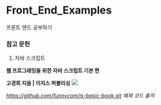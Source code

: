 # Front_End_Examples
프론트 엔드 공부하기

### 참고 문헌
1. 자바 스크립트

**웹 프로그래밍을 위한 자바 스크립트 기본 편**

**고경희 지음 | 이지스 퍼블리싱**
![](https://github.com/funnycom/js-basic-book/blob/master/js-basic.jpeg)

*https://github.com/funnycom/js-basic-book.git
예제 코드 출처*